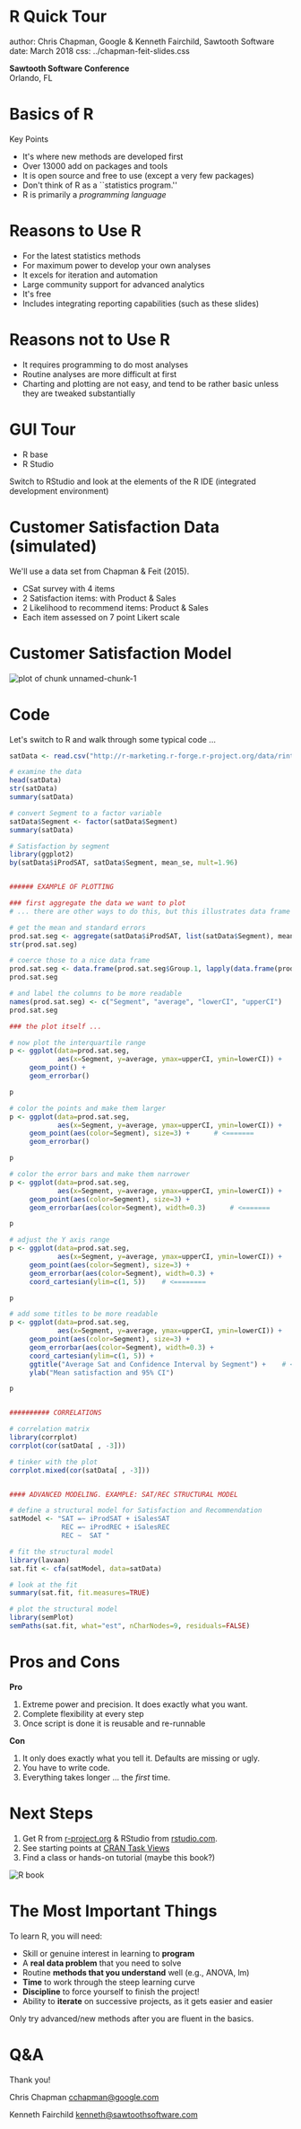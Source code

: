


R Quick Tour
========================================================
author: Chris Chapman, Google & Kenneth Fairchild, Sawtooth Software
date: March 2018
css: ../chapman-feit-slides.css

**Sawtooth Software Conference**  
Orlando, FL


Basics of R
========================================================
Key Points

- It's where new methods are developed first
- Over 13000 add on packages and tools
- It is open source and free to use (except a very few packages)
- Don't think of R as a ``statistics program.''
- R is primarily a *programming language*


Reasons to Use R
======================
- For the latest statistics methods
- For maximum power to develop your own analyses
- It excels for iteration and automation
- Large community support for advanced analytics
- It's free
- Includes integrating reporting capabilities (such as these slides)


Reasons not to Use R
======================
- It requires programming to do most analyses
- Routine analyses are more difficult at first
- Charting and plotting are not easy, and tend to be rather basic unless they are tweaked substantially


GUI Tour
======================
- R base
- R Studio

Switch to RStudio and look at the elements of the R IDE 
(integrated development environment)



Customer Satisfaction Data (simulated)
========================================================
We'll use a data set from Chapman & Feit (2015).

- CSat survey with 4 items
- 2 Satisfaction items: with Product & Sales
- 2 Likelihood to recommend items: Product & Sales
- Each item assessed on 7 point Likert scale



Customer Satisfaction Model
========================================================

![plot of chunk unnamed-chunk-1](chapman-fairchild-RQuickTour-figure/unnamed-chunk-1-1.png)

Code
========================================================
Let's switch to R and walk through some typical code ...


```r
satData <- read.csv("http://r-marketing.r-forge.r-project.org/data/rintro-chapter2.csv")

# examine the data
head(satData)
str(satData)
summary(satData)

# convert Segment to a factor variable
satData$Segment <- factor(satData$Segment)
summary(satData)

# Satisfaction by segment
library(ggplot2)
by(satData$iProdSAT, satData$Segment, mean_se, mult=1.96)


###### EXAMPLE OF PLOTTING

### first aggregate the data we want to plot
# ... there are other ways to do this, but this illustrates data frame manipulation

# get the mean and standard errors
prod.sat.seg <- aggregate(satData$iProdSAT, list(satData$Segment), mean_se, mult=1.96)
str(prod.sat.seg)

# coerce those to a nice data frame
prod.sat.seg <- data.frame(prod.sat.seg$Group.1, lapply(data.frame(prod.sat.seg$x), unlist))
prod.sat.seg

# and label the columns to be more readable
names(prod.sat.seg) <- c("Segment", "average", "lowerCI", "upperCI")
prod.sat.seg

### the plot itself ...

# now plot the interquartile range
p <- ggplot(data=prod.sat.seg, 
            aes(x=Segment, y=average, ymax=upperCI, ymin=lowerCI)) +
     geom_point() +
     geom_errorbar()

p

# color the points and make them larger
p <- ggplot(data=prod.sat.seg, 
            aes(x=Segment, y=average, ymax=upperCI, ymin=lowerCI)) +
     geom_point(aes(color=Segment), size=3) +      # <=======
     geom_errorbar() 

p

# color the error bars and make them narrower
p <- ggplot(data=prod.sat.seg, 
            aes(x=Segment, y=average, ymax=upperCI, ymin=lowerCI)) +
     geom_point(aes(color=Segment), size=3) +
     geom_errorbar(aes(color=Segment), width=0.3)      # <=======

p

# adjust the Y axis range
p <- ggplot(data=prod.sat.seg, 
            aes(x=Segment, y=average, ymax=upperCI, ymin=lowerCI)) +
     geom_point(aes(color=Segment), size=3) +
     geom_errorbar(aes(color=Segment), width=0.3) +
     coord_cartesian(ylim=c(1, 5))    # <========

p

# add some titles to be more readable
p <- ggplot(data=prod.sat.seg, 
            aes(x=Segment, y=average, ymax=upperCI, ymin=lowerCI)) +
     geom_point(aes(color=Segment), size=3) +
     geom_errorbar(aes(color=Segment), width=0.3) +
     coord_cartesian(ylim=c(1, 5)) +
     ggtitle("Average Sat and Confidence Interval by Segment") +    # <=====
     ylab("Mean satisfaction and 95% CI")

p


########## CORRELATIONS

# correlation matrix
library(corrplot)
corrplot(cor(satData[ , -3]))

# tinker with the plot
corrplot.mixed(cor(satData[ , -3]))


#### ADVANCED MODELING. EXAMPLE: SAT/REC STRUCTURAL MODEL

# define a structural model for Satisfaction and Recommendation
satModel <- "SAT =~ iProdSAT + iSalesSAT
             REC =~ iProdREC + iSalesREC
             REC ~  SAT "

# fit the structural model
library(lavaan)
sat.fit <- cfa(satModel, data=satData)

# look at the fit
summary(sat.fit, fit.measures=TRUE)

# plot the structural model
library(semPlot)
semPaths(sat.fit, what="est", nCharNodes=9, residuals=FALSE)
```


Pros and Cons
========================================================
**Pro**  
1. Extreme power and precision. It does exactly what you want.  
2. Complete flexibility at every step  
3. Once script is done it is reusable and re-runnable   

**Con**   
1. It only does exactly what you tell it. Defaults are missing or ugly.  
2. You have to write code.  
3. Everything takes longer ... the *first* time.  


Next Steps
========================================================
1. Get R from [r-project.org](https://www.r-project.org) & RStudio from [rstudio.com](https://www.rstudio.com/). 
2. See starting points at [CRAN Task Views](https://cran.r-project.org/web/views/)
3. Find a class or hands-on tutorial (maybe this book?)

![R book](Chapman_Revised_Cover-large.png)


The Most Important Things
========================================================
To learn R, you will need:
- Skill or genuine interest in learning to **program**
- A **real data problem** that you need to solve
- Routine **methods that you understand** well (e.g., ANOVA, lm)
- **Time** to work through the steep learning curve
- **Discipline** to force yourself to finish the project!
- Ability to **iterate** on successive projects, as it gets easier and easier

Only try advanced/new methods after you are fluent in the basics.



Q&A
========================================================
Thank you!

Chris Chapman
cchapman@google.com

Kenneth Fairchild
kenneth@sawtoothsoftware.com 


